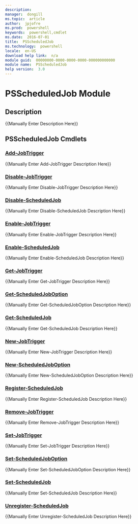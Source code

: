 ```yaml
---
description:  
manager:  dongill
ms.topic:  article
author:  jpjofre
ms.prod:  powershell
keywords:  powershell,cmdlet
ms.date:  2016-07-01
title:  PSScheduledJob
ms.technology:  powershell
locale:  en-US
download help link:  n/a
module guid:  00000000-0000-0000-0000-000000000000
module name:  PSScheduledJob
help version:  3.0
---
```



# PSScheduledJob Module
## Description
{{Manually Enter Description Here}}

## PSScheduledJob Cmdlets
### [Add-JobTrigger](Add-JobTrigger.md)
{{Manually Enter Add-JobTrigger Description Here}}

### [Disable-JobTrigger](Disable-JobTrigger.md)
{{Manually Enter Disable-JobTrigger Description Here}}

### [Disable-ScheduledJob](Disable-ScheduledJob.md)
{{Manually Enter Disable-ScheduledJob Description Here}}

### [Enable-JobTrigger](Enable-JobTrigger.md)
{{Manually Enter Enable-JobTrigger Description Here}}

### [Enable-ScheduledJob](Enable-ScheduledJob.md)
{{Manually Enter Enable-ScheduledJob Description Here}}

### [Get-JobTrigger](Get-JobTrigger.md)
{{Manually Enter Get-JobTrigger Description Here}}

### [Get-ScheduledJobOption](Get-ScheduledJobOption.md)
{{Manually Enter Get-ScheduledJobOption Description Here}}

### [Get-ScheduledJob](Get-ScheduledJob.md)
{{Manually Enter Get-ScheduledJob Description Here}}

### [New-JobTrigger](New-JobTrigger.md)
{{Manually Enter New-JobTrigger Description Here}}

### [New-ScheduledJobOption](New-ScheduledJobOption.md)
{{Manually Enter New-ScheduledJobOption Description Here}}

### [Register-ScheduledJob](Register-ScheduledJob.md)
{{Manually Enter Register-ScheduledJob Description Here}}

### [Remove-JobTrigger](Remove-JobTrigger.md)
{{Manually Enter Remove-JobTrigger Description Here}}

### [Set-JobTrigger](Set-JobTrigger.md)
{{Manually Enter Set-JobTrigger Description Here}}

### [Set-ScheduledJobOption](Set-ScheduledJobOption.md)
{{Manually Enter Set-ScheduledJobOption Description Here}}

### [Set-ScheduledJob](Set-ScheduledJob.md)
{{Manually Enter Set-ScheduledJob Description Here}}

### [Unregister-ScheduledJob](Unregister-ScheduledJob.md)
{{Manually Enter Unregister-ScheduledJob Description Here}}

